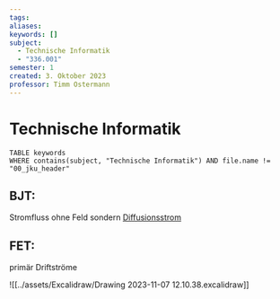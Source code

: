 ```yaml
---
tags: 
aliases: 
keywords: []
subject:
  - Technische Informatik
  - "336.001"
semester: 1
created: 3. Oktober 2023
professor: Timm Ostermann
---
```

  

# Technische Informatik

```dataview
TABLE keywords
WHERE contains(subject, "Technische Informatik") AND file.name != "00_jku_header"
```

## BJT:

Stromfluss ohne Feld sondern [Diffusionsstrom](https://de.wikipedia.org/wiki/Diffusionsstrom)

## FET:

primär Driftströme

![[../assets/Excalidraw/Drawing 2023-11-07 12.10.38.excalidraw]]
